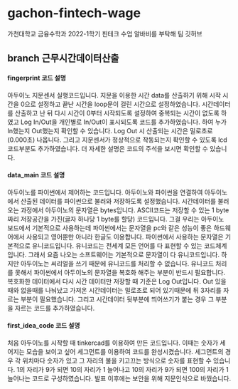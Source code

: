 # gachon-fintech-wage
가천대학교 금융수학과 2022-1학기 핀테크 수업 알바비를 부탁해 팀 깃허브


## branch 근무시간데이터산출
#### fingerprint 코드 설명
아두이노 지문센서 실행코드입니다. 지문을 이용한 시간 data를 산출하기 위해 시작 시간을 0으로 설정하고 끝난 시간을 loop문이 걸린 시간으로 설정하였습니다. 시간데이터를 산출하고 난 뒤 다시 시간이 0부터 시작되도록 설정하여 중복되는 시간이 없도록 하였고 Log In/Out을 개인별로 In/Out이 표시되도록 코드를 추가하였습니다. 하여 누가 In했는지 Out했는지 확인할 수 있습니다. Log Out 시 산출되는 시간은 밀로초로(0.000초) 나옵니다. 그리고 지문센서가 정상적으로 작동되는지 확인할 수 있도록 lcd 코드부분도 추가하였습니다. 더 자세한 설명은 코드의 주석을 보시면 확인할 수 있습니다.

#### data_main 코드 설명
아두이노를 파이썬에서 제어하는 코드입니다. 아두이노와 파이썬을 연결하여 아두이노에서 산출된 데이터를 파이썬으로 불러와 저장하도록 설정했습니다. 시간데이터를 불러오는 과정에서 아두이노의 문자열은 bytes입니다. ASCII코드는 저장할 수 있는 1 byte짜리 저장공간을 가진(글자 하나당 1 byte를 할당) 코드입니다. 그걸 우리는 아두이노 보드에서 기본적으로 사용하는데 파이썬에서는 문자열을 pc와 같은 성능이 좋은 하드웨어에서 사용되고 영어뿐만 아니라 한글도 이용합니다. 파이썬에서 사용하는 문자열은 기본적으로 유니코드입니다. 유니코드는 전세계 모든 언어를 다 표현할 수 있는 코드체계입니다. 그래서 요즘 나오는 소프트웨어는 기본적으로 문자열이 다 유니코드입니다. 하지만 아두이노는 씨리얼을 쓰기 때문에 유니코드를 처리할 수 없습니다. 유니코드 처리를 못해서 파이썬에서 아두이노의 문자열을 복호화 해주는 부분이 반드시 필요합니다. 복호화한 데이터에서 다시 시간 데이터만 저장할 때 기준은 Log Out입니다. Out 있을때와 없을때를 나눠났고 가져온 시간데이터는 밀로초로 되어 있기때문에 뒤 3자리를 자르는 부분이 필요했습니다. 그리고 시간데이터 뒷부분에 띄어쓰기가 붙는 경우 그 부분을 자르는 코드를 추가하였습니다.

#### first_idea_code 코드 설명
처음 아두이노를 시작할 때 tinkercad를 이용하여 만든 코드입니다. 이때는 숫자가 세어지는 모습을 보이고 싶어 세그먼트를 이용하여 코드를 완성시켰습니다. 세그먼트의 경우 각 위치마다 숫자가 있고 그 자리의 불을 키고끄는 방식으로 숫자를 표현할 수 있습니다. 1의 자리가 9가 되면 10의 자리가 1 늘어나고 10의 자리가 9가 되면 100의 자리가 1 늘어나는 코드로 구성하였습니다. 발표 이후에는 보안을 위해 지문인식으로 바꿨습니다. 




